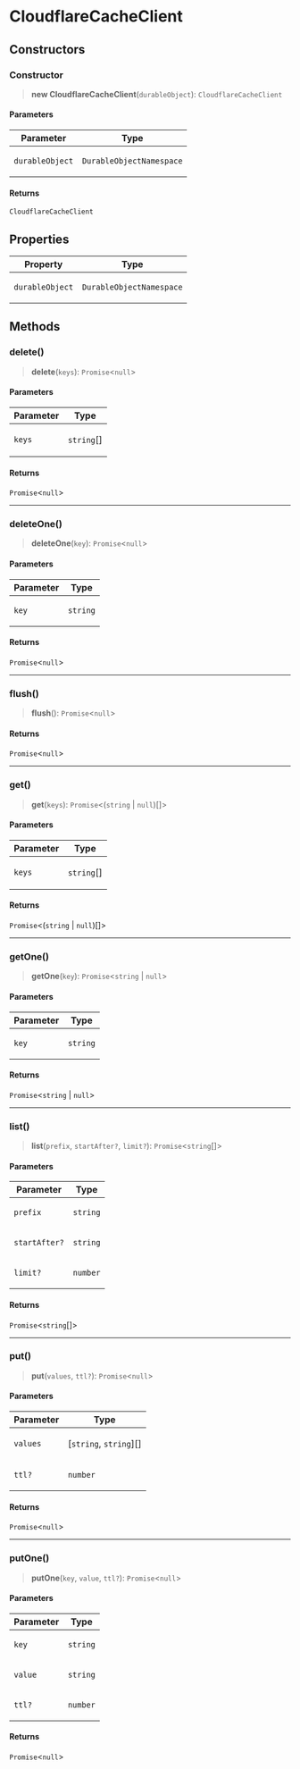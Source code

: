# CloudflareCacheClient

## Constructors

### Constructor

> **new CloudflareCacheClient**(`durableObject`): `CloudflareCacheClient`

#### Parameters

<table>
<thead>
<tr>
<th>Parameter</th>
<th>Type</th>
</tr>
</thead>
<tbody>
<tr>
<td>

`durableObject`

</td>
<td>

`DurableObjectNamespace`

</td>
</tr>
</tbody>
</table>

#### Returns

`CloudflareCacheClient`

## Properties

<table>
<thead>
<tr>
<th>Property</th>
<th>Type</th>
</tr>
</thead>
<tbody>
<tr>
<td>

<a id="durableobject"></a> `durableObject`

</td>
<td>

`DurableObjectNamespace`

</td>
</tr>
</tbody>
</table>

## Methods

### delete()

> **delete**(`keys`): `Promise`\<`null`\>

#### Parameters

<table>
<thead>
<tr>
<th>Parameter</th>
<th>Type</th>
</tr>
</thead>
<tbody>
<tr>
<td>

`keys`

</td>
<td>

`string`[]

</td>
</tr>
</tbody>
</table>

#### Returns

`Promise`\<`null`\>

---

### deleteOne()

> **deleteOne**(`key`): `Promise`\<`null`\>

#### Parameters

<table>
<thead>
<tr>
<th>Parameter</th>
<th>Type</th>
</tr>
</thead>
<tbody>
<tr>
<td>

`key`

</td>
<td>

`string`

</td>
</tr>
</tbody>
</table>

#### Returns

`Promise`\<`null`\>

---

### flush()

> **flush**(): `Promise`\<`null`\>

#### Returns

`Promise`\<`null`\>

---

### get()

> **get**(`keys`): `Promise`\<(`string` \| `null`)[]\>

#### Parameters

<table>
<thead>
<tr>
<th>Parameter</th>
<th>Type</th>
</tr>
</thead>
<tbody>
<tr>
<td>

`keys`

</td>
<td>

`string`[]

</td>
</tr>
</tbody>
</table>

#### Returns

`Promise`\<(`string` \| `null`)[]\>

---

### getOne()

> **getOne**(`key`): `Promise`\<`string` \| `null`\>

#### Parameters

<table>
<thead>
<tr>
<th>Parameter</th>
<th>Type</th>
</tr>
</thead>
<tbody>
<tr>
<td>

`key`

</td>
<td>

`string`

</td>
</tr>
</tbody>
</table>

#### Returns

`Promise`\<`string` \| `null`\>

---

### list()

> **list**(`prefix`, `startAfter?`, `limit?`): `Promise`\<`string`[]\>

#### Parameters

<table>
<thead>
<tr>
<th>Parameter</th>
<th>Type</th>
</tr>
</thead>
<tbody>
<tr>
<td>

`prefix`

</td>
<td>

`string`

</td>
</tr>
<tr>
<td>

`startAfter?`

</td>
<td>

`string`

</td>
</tr>
<tr>
<td>

`limit?`

</td>
<td>

`number`

</td>
</tr>
</tbody>
</table>

#### Returns

`Promise`\<`string`[]\>

---

### put()

> **put**(`values`, `ttl?`): `Promise`\<`null`\>

#### Parameters

<table>
<thead>
<tr>
<th>Parameter</th>
<th>Type</th>
</tr>
</thead>
<tbody>
<tr>
<td>

`values`

</td>
<td>

\[`string`, `string`\][]

</td>
</tr>
<tr>
<td>

`ttl?`

</td>
<td>

`number`

</td>
</tr>
</tbody>
</table>

#### Returns

`Promise`\<`null`\>

---

### putOne()

> **putOne**(`key`, `value`, `ttl?`): `Promise`\<`null`\>

#### Parameters

<table>
<thead>
<tr>
<th>Parameter</th>
<th>Type</th>
</tr>
</thead>
<tbody>
<tr>
<td>

`key`

</td>
<td>

`string`

</td>
</tr>
<tr>
<td>

`value`

</td>
<td>

`string`

</td>
</tr>
<tr>
<td>

`ttl?`

</td>
<td>

`number`

</td>
</tr>
</tbody>
</table>

#### Returns

`Promise`\<`null`\>
